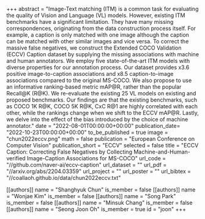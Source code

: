 +++
abstract = "Image-Text matching (ITM) is a common task for evaluating the quality of Vision and Language (VL) models. However, existing ITM benchmarks have a significant limitation. They have many missing correspondences, originating from the data construction process itself. For example, a caption is only matched with one image although the caption can be matched with other similar images and vice versa. To correct the massive false negatives, we construct the Extended COCO Validation (ECCV) Caption dataset by supplying the missing associations with machine and human annotators. We employ five state-of-the-art ITM models with diverse properties for our annotation process. Our dataset provides x3.6 positive image-to-caption associations and x8.5 caption-to-image associations compared to the original MS-COCO. We also propose to use an informative ranking-based metric mAP@R, rather than the popular Recall@K (R@K). We re-evaluate the existing 25 VL models on existing and proposed benchmarks. Our findings are that the existing benchmarks, such as COCO 1K R@K, COCO 5K R@K, CxC R@1 are highly correlated with each other, while the rankings change when we shift to the ECCV mAP@R. Lastly, we delve into the effect of the bias introduced by the choice of machine annotator."
date = "2022-08-01T00:00:00+00:00"
publication_date= "2022-10-23T00:00:00+00:00"
to_be_published = true
image = "chun2022eccv.png"
math = false
publication = "European Conference on Computer Vision"
publication_short = "ECCV"
selected = false
title = "ECCV Caption: Correcting False Negatives by Collecting Machine-and-Human-verified Image-Caption Associations for MS-COCO"
url_code = "//github.com/naver-ai/eccv-caption"
url_dataset = ""
url_pdf = "//arxiv.org/abs/2204.03359"
url_project = ""
url_poster = ""
url_bibtex = "//coallaoh.github.io/data/chun2022eccv.txt"

[[authors]]
    name = "Shanghyuk Chun"
    is_member = false
[[authors]]
    name = "Wonjae Kim"
    is_member = false
[[authors]]
    name = "Song Park"
    is_member = false
[[authors]]
    name = "Minsuk Chang"
    is_member = false
[[authors]]
    name = "Seong Joon Oh"
    is_member = true
    id = "joon"
+++

